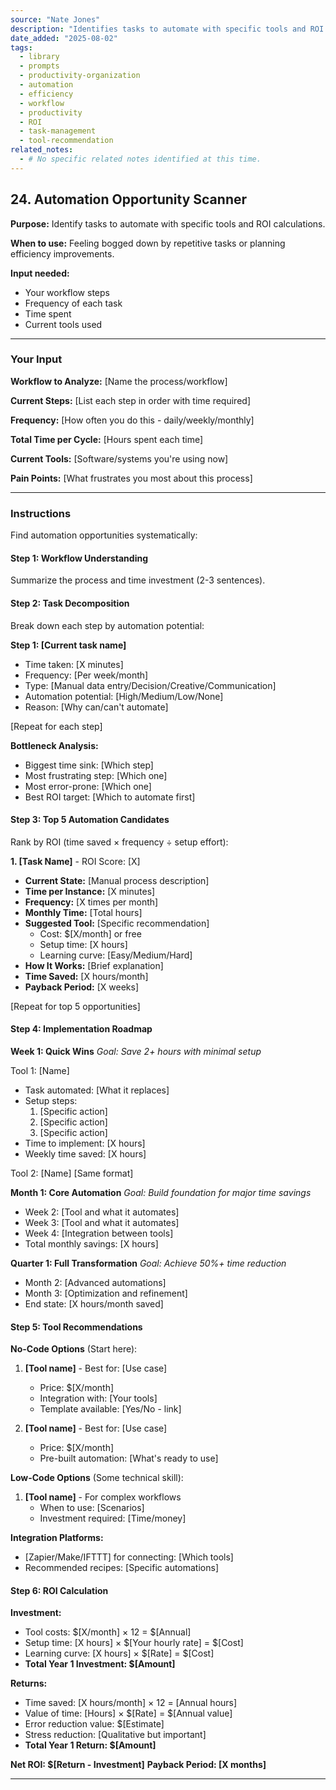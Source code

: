 ```yaml
---
source: "Nate Jones"
description: "Identifies tasks to automate with specific tools and ROI calculations."
date_added: "2025-08-02"
tags:
  - library
  - prompts
  - productivity-organization
  - automation
  - efficiency
  - workflow
  - productivity
  - ROI
  - task-management
  - tool-recommendation
related_notes:
  - # No specific related notes identified at this time.
---
```

## 24. Automation Opportunity Scanner

**Purpose:** Identify tasks to automate with specific tools and ROI calculations.

**When to use:** Feeling bogged down by repetitive tasks or planning efficiency improvements.

**Input needed:**

*   Your workflow steps
*   Frequency of each task
*   Time spent
*   Current tools used

---

### Your Input

**Workflow to Analyze:** [Name the process/workflow]

**Current Steps:** [List each step in order with time required]

**Frequency:** [How often you do this - daily/weekly/monthly]

**Total Time per Cycle:** [Hours spent each time]

**Current Tools:** [Software/systems you're using now]

**Pain Points:** [What frustrates you most about this process]

---

### Instructions

Find automation opportunities systematically:

#### Step 1: Workflow Understanding

Summarize the process and time investment (2-3 sentences).

#### Step 2: Task Decomposition

Break down each step by automation potential:

**Step 1: [Current task name]**

*   Time taken: [X minutes]
*   Frequency: [Per week/month]
*   Type: [Manual data entry/Decision/Creative/Communication]
*   Automation potential: [High/Medium/Low/None]
*   Reason: [Why can/can't automate]

[Repeat for each step]

**Bottleneck Analysis:**

*   Biggest time sink: [Which step]
*   Most frustrating step: [Which one]
*   Most error-prone: [Which one]
*   Best ROI target: [Which to automate first]

#### Step 3: Top 5 Automation Candidates

Rank by ROI (time saved × frequency ÷ setup effort):

**1. [Task Name]** - ROI Score: [X]

*   **Current State:** [Manual process description]
*   **Time per Instance:** [X minutes]
*   **Frequency:** [X times per month]
*   **Monthly Time:** [Total hours]
*   **Suggested Tool:** [Specific recommendation]
    *   Cost: $[X/month] or free
    *   Setup time: [X hours]
    *   Learning curve: [Easy/Medium/Hard]
*   **How It Works:** [Brief explanation]
*   **Time Saved:** [X hours/month]
*   **Payback Period:** [X weeks]

[Repeat for top 5 opportunities]

#### Step 4: Implementation Roadmap

**Week 1: Quick Wins** *Goal: Save 2+ hours with minimal setup*

Tool 1: [Name]

*   Task automated: [What it replaces]
*   Setup steps:
    1.  [Specific action]
    2.  [Specific action]
    3.  [Specific action]
*   Time to implement: [X hours]
*   Weekly time saved: [X hours]

Tool 2: [Name] [Same format]

**Month 1: Core Automation** *Goal: Build foundation for major time savings*

*   Week 2: [Tool and what it automates]
*   Week 3: [Tool and what it automates]
*   Week 4: [Integration between tools]
*   Total monthly savings: [X hours]

**Quarter 1: Full Transformation** *Goal: Achieve 50%+ time reduction*

*   Month 2: [Advanced automations]
*   Month 3: [Optimization and refinement]
*   End state: [X hours/month saved]

#### Step 5: Tool Recommendations

**No-Code Options** (Start here):

1.  **[Tool name]** - Best for: [Use case]

    *   Price: $[X/month]
    *   Integration with: [Your tools]
    *   Template available: [Yes/No - link]
2.  **[Tool name]** - Best for: [Use case]

    *   Price: $[X/month]
    *   Pre-built automation: [What's ready to use]

**Low-Code Options** (Some technical skill):

1.  **[Tool name]** - For complex workflows
    *   When to use: [Scenarios]
    *   Investment required: [Time/money]

**Integration Platforms:**

*   [Zapier/Make/IFTTT] for connecting: [Which tools]
*   Recommended recipes: [Specific automations]

#### Step 6: ROI Calculation

**Investment:**

*   Tool costs: $[X/month] × 12 = $[Annual]
*   Setup time: [X hours] × $[Your hourly rate] = $[Cost]
*   Learning curve: [X hours] × $[Rate] = $[Cost]
*   **Total Year 1 Investment: $[Amount]**

**Returns:**

*   Time saved: [X hours/month] × 12 = [Annual hours]
*   Value of time: [Hours] × $[Rate] = $[Annual value]
*   Error reduction value: $[Estimate]
*   Stress reduction: [Qualitative but important]
*   **Total Year 1 Return: $[Amount]**

**Net ROI: $[Return - Investment]** **Payback Period: [X months]**

---
